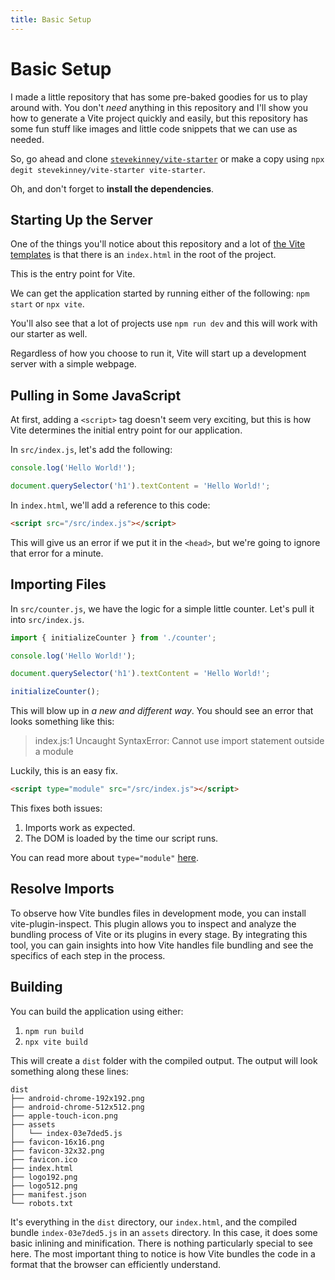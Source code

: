 ```yaml
---
title: Basic Setup
---
```


# Basic Setup

I made a little repository that has some pre-baked goodies for us to play around with. You don't _need_ anything in this repository and I'll show you how to generate a Vite project quickly and easily, but this repository has some fun stuff like images and little code snippets that we can use as needed.

So, go ahead and clone [`stevekinney/vite-starter`](https://github.com/stevekinney/vite-starter) or make a copy using `npx degit stevekinney/vite-starter vite-starter`.

Oh, and don't forget to **install the dependencies**.

## Starting Up the Server

One of the things you'll notice about this repository and a lot of [the Vite templates](https://github.com/vitejs/vite/tree/main/packages/create-vite) is that there is an `index.html` in the root of the project.

This is the entry point for Vite.

We can get the application started by running either of the following: `npm start` or `npx vite`.

You'll also see that a lot of projects use `npm run dev` and this will work with our starter as well.

Regardless of how you choose to run it, Vite will start up a development server with a simple webpage.

## Pulling in Some JavaScript

At first, adding a `<script>` tag doesn't seem very exciting, but this is how Vite determines the initial entry point for our application.

In `src/index.js`, let's add the following:

```js
console.log('Hello World!');

document.querySelector('h1').textContent = 'Hello World!';
```

In `index.html`, we'll add a reference to this code:

```html
<script src="/src/index.js"></script>
```

This will give us an error if we put it in the `<head>`, but we're going to ignore that error for a minute.

## Importing Files

In `src/counter.js`, we have the logic for a simple little counter. Let's pull it into `src/index.js`.

```js
import { initializeCounter } from './counter';

console.log('Hello World!');

document.querySelector('h1').textContent = 'Hello World!';

initializeCounter();
```

This will blow up in _a new and different way_. You should see an error that looks something like this:

> index.js:1 Uncaught SyntaxError: Cannot use import statement outside a module

Luckily, this is an easy fix.

```html
<script type="module" src="/src/index.js"></script>
```

This fixes both issues:

1. Imports work as expected.
2. The DOM is loaded by the time our script runs.

You can read more about `type="module"` [here](https://developer.mozilla.org/en-US/docs/Web/HTML/Element/script/type).

## Resolve Imports

To observe how Vite bundles files in development mode, you can install vite-plugin-inspect. This plugin allows you to inspect and analyze the bundling process of Vite or its plugins in every stage. By integrating this tool, you can gain insights into how Vite handles file bundling and see the specifics of each step in the process.

## Building

You can build the application using either:

1. `npm run build`
2. `npx vite build`

This will create a `dist` folder with the compiled output. The output will look something along these lines:

```
dist
├── android-chrome-192x192.png
├── android-chrome-512x512.png
├── apple-touch-icon.png
├── assets
│   └── index-03e7ded5.js
├── favicon-16x16.png
├── favicon-32x32.png
├── favicon.ico
├── index.html
├── logo192.png
├── logo512.png
├── manifest.json
└── robots.txt
```

It's everything in the `dist` directory, our `index.html`, and the compiled bundle `index-03e7ded5.js` in an `assets` directory. In this case, it does some basic inlining and minification. There is nothing particularly special to see here. The most important thing to notice is how Vite bundles the code in a format that the browser can efficiently understand.
